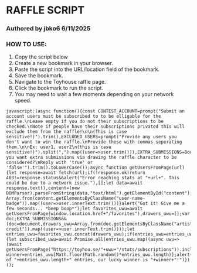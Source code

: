 # RAFFLE SCRIPT
### Authored by jbko6 6/11/2025

### HOW TO USE:
1. Copy the script below
2. Create a new bookmark in your browser.
3. Paste the script into the URL/location field of the bookmark.
4. Save the bookmark.
5. Navigate to the Toyhouse raffle page.
6. Click the bookmark to run the script.
7. You may need to wait a few moments depending on your network speed.

```
javascript:(async function(){const CONTEST_ACCOUNT=prompt("Submit an account users must be subscribed to to be elligable for the raffle.\nLeave empty if you do not their subscriptions to be checked.\nNote if people have their subscriptions privated this will exclude them from the raffle!\n\n(This is case sensitive!)").trim(),EXCLUDED_USERS=prompt("Provide any users you don't want to win the raffle.\nProvide these with commas seperating them.\n\nEx: user1, user2\n(this is case sensitive!)").split(",").map((user=>user.trim())),EXTRA_SUBMISSIONS=Boolean(prompt("Do you want extra submissions via drawing the raffle character to be considered?\nReply with 'true' or 'false'").trim().toLowerCase());async function getUsersFromPage(url){let response=await fetch(url);if(!response.ok)return 403!=response.status&&alert("Error reaching stats at "+url+". This could be due to a network issue."),[];let data=await response.text(),content=(new DOMParser).parseFromString(data,"text/html").getElementById("content");return Array.from(content.getElementsByClassName("user-name-badge")).map((user=>user.innerText.trim()))}alert("Got it! Give me a few seconds... *beep boop*");let favorites_uwu=await getUsersFromPage(window.location.href+"/favorites"),drawers_uwu=[];var doc;EXTRA_SUBMISSIONS&&(doc=document,drawers_uwu=Array.from(doc.getElementsByClassName("artist-credit")).map((user=>user.innerText.trim())));let entries_uwu=favorites_uwu.concat(drawers_uwu);if(entries_uwu=entries_uwu.filter((uwu=>!EXCLUDED_USERS.includes(uwu))),""!=CONTEST_ACCOUNT){let subscribed_uwu=await Promise.all(entries_uwu.map((async uwu=>(await getUsersFromPage("https://toyhou.se/"+uwu+"/stats/subscriptions")).includes(CONTEST_ACCOUNT))));entries_uwu=entries_uwu.filter(((uwu,index)=>subscribed_uwu[index]))}let winner=entries_uwu[Math.floor(Math.random()*entries_uwu.length)];alert("Out of "+entries_uwu.length+" entries, our lucky winner is "+winner+"!")})();
```
